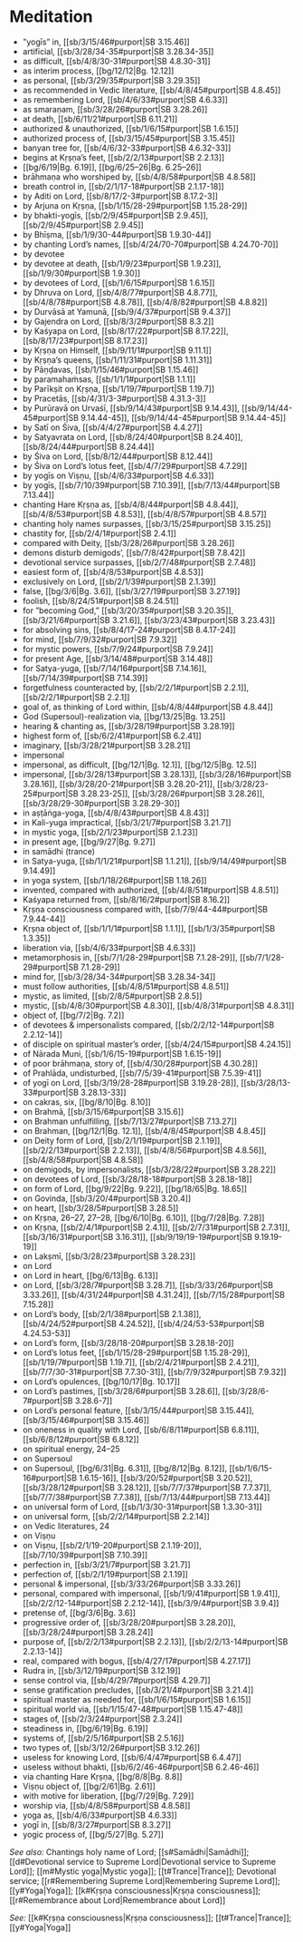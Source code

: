# Meditation

* ”yogīs” in, [[sb/3/15/46#purport|SB 3.15.46]]
* artificial, [[sb/3/28/34-35#purport|SB 3.28.34-35]]
* as difficult, [[sb/4/8/30-31#purport|SB 4.8.30-31]]
* as interim process, [[bg/12/12|Bg. 12.12]]
* as personal, [[sb/3/29/35#purport|SB 3.29.35]]
* as recommended in Vedic literature, [[sb/4/8/45#purport|SB 4.8.45]]
* as remembering Lord, [[sb/4/6/33#purport|SB 4.6.33]]
* as smaraṇam, [[sb/3/28/26#purport|SB 3.28.26]]
* at death, [[sb/6/11/21#purport|SB 6.11.21]]
* authorized & unauthorized, [[sb/1/6/15#purport|SB 1.6.15]]
* authorized process of, [[sb/3/15/45#purport|SB 3.15.45]]
* banyan tree for, [[sb/4/6/32-33#purport|SB 4.6.32-33]]
* begins at Kṛṣṇa’s feet, [[sb/2/2/13#purport|SB 2.2.13]]
*  [[bg/6/19|Bg. 6.19]], [[bg/6/25–26|Bg. 6.25–26]]
* brāhmaṇa who worshiped by, [[sb/4/8/58#purport|SB 4.8.58]]
* breath control in, [[sb/2/1/17-18#purport|SB 2.1.17-18]]
* by Aditi on Lord, [[sb/8/17/2-3#purport|SB 8.17.2-3]]
* by Arjuna on Kṛṣṇa, [[sb/1/15/28-29#purport|SB 1.15.28-29]]
* by bhakti-yogīs, [[sb/2/9/45#purport|SB 2.9.45]], [[sb/2/9/45#purport|SB 2.9.45]]
* by Bhīṣma, [[sb/1/9/30-44#purport|SB 1.9.30-44]]
* by chanting Lord’s names, [[sb/4/24/70-70#purport|SB 4.24.70-70]]
* by devotee 
* by devotee at death, [[sb/1/9/23#purport|SB 1.9.23]], [[sb/1/9/30#purport|SB 1.9.30]]
* by devotees of Lord, [[sb/1/6/15#purport|SB 1.6.15]]
* by Dhruva on Lord, [[sb/4/8/77#purport|SB 4.8.77]], [[sb/4/8/78#purport|SB 4.8.78]], [[sb/4/8/82#purport|SB 4.8.82]]
* by Durvāsā at Yamunā, [[sb/9/4/37#purport|SB 9.4.37]]
* by Gajendra on Lord, [[sb/8/3/2#purport|SB 8.3.2]]
* by Kaśyapa on Lord, [[sb/8/17/22#purport|SB 8.17.22]], [[sb/8/17/23#purport|SB 8.17.23]]
* by Kṛṣṇa on Himself, [[sb/9/11/1#purport|SB 9.11.1]]
* by Kṛṣṇa’s queens, [[sb/1/11/31#purport|SB 1.11.31]]
* by Pāṇḍavas, [[sb/1/15/46#purport|SB 1.15.46]]
* by paramahaṁsas, [[sb/1/1/1#purport|SB 1.1.1]]
* by Parīkṣit on Kṛṣṇa, [[sb/1/19/7#purport|SB 1.19.7]]
* by Pracetās, [[sb/4/31/3-3#purport|SB 4.31.3-3]]
* by Purūravā on Urvaśī, [[sb/9/14/43#purport|SB 9.14.43]], [[sb/9/14/44-45#purport|SB 9.14.44-45]], [[sb/9/14/44-45#purport|SB 9.14.44-45]]
* by Satī on Śiva, [[sb/4/4/27#purport|SB 4.4.27]]
* by Satyavrata on Lord, [[sb/8/24/40#purport|SB 8.24.40]], [[sb/8/24/44#purport|SB 8.24.44]]
* by Śiva on Lord, [[sb/8/12/44#purport|SB 8.12.44]]
* by Śiva on Lord’s lotus feet, [[sb/4/7/29#purport|SB 4.7.29]]
* by yogīs on Viṣṇu, [[sb/4/6/33#purport|SB 4.6.33]]
* by yogīs, [[sb/7/10/39#purport|SB 7.10.39]], [[sb/7/13/44#purport|SB 7.13.44]]
* chanting Hare Kṛṣṇa as, [[sb/4/8/44#purport|SB 4.8.44]], [[sb/4/8/53#purport|SB 4.8.53]], [[sb/4/8/57#purport|SB 4.8.57]]
* chanting holy names surpasses, [[sb/3/15/25#purport|SB 3.15.25]]
* chastity for, [[sb/2/4/1#purport|SB 2.4.1]]
* compared with Deity, [[sb/3/28/26#purport|SB 3.28.26]]
* demons disturb demigods’, [[sb/7/8/42#purport|SB 7.8.42]]
* devotional service surpasses, [[sb/2/7/48#purport|SB 2.7.48]]
* easiest form of, [[sb/4/8/53#purport|SB 4.8.53]]
* exclusively on Lord, [[sb/2/1/39#purport|SB 2.1.39]]
* false, [[bg/3/6|Bg. 3.6]], [[sb/3/27/19#purport|SB 3.27.19]]
* foolish, [[sb/8/24/51#purport|SB 8.24.51]]
* for ”becoming God,” [[sb/3/20/35#purport|SB 3.20.35]], [[sb/3/21/6#purport|SB 3.21.6]], [[sb/3/23/43#purport|SB 3.23.43]]
* for absolving sins, [[sb/8/4/17-24#purport|SB 8.4.17-24]]
* for mind, [[sb/7/9/32#purport|SB 7.9.32]]
* for mystic powers, [[sb/7/9/24#purport|SB 7.9.24]]
* for present Age, [[sb/3/14/48#purport|SB 3.14.48]]
* for Satya-yuga, [[sb/7/14/16#purport|SB 7.14.16]], [[sb/7/14/39#purport|SB 7.14.39]]
* forgetfulness counteracted by, [[sb/2/2/1#purport|SB 2.2.1]], [[sb/2/2/1#purport|SB 2.2.1]]
* goal of, as thinking of Lord within, [[sb/4/8/44#purport|SB 4.8.44]]
* God (Supersoul)-realization via, [[bg/13/25|Bg. 13.25]]
* hearing & chanting as, [[sb/3/28/19#purport|SB 3.28.19]]
* highest form of, [[sb/6/2/41#purport|SB 6.2.41]]
* imaginary, [[sb/3/28/21#purport|SB 3.28.21]]
* impersonal 
* impersonal, as difficult, [[bg/12/1|Bg. 12.1]], [[bg/12/5|Bg. 12.5]]
* impersonal, [[sb/3/28/13#purport|SB 3.28.13]], [[sb/3/28/16#purport|SB 3.28.16]], [[sb/3/28/20-21#purport|SB 3.28.20-21]], [[sb/3/28/23-25#purport|SB 3.28.23-25]], [[sb/3/28/26#purport|SB 3.28.26]], [[sb/3/28/29-30#purport|SB 3.28.29-30]]
* in aṣṭāṅga-yoga, [[sb/4/8/43#purport|SB 4.8.43]]
* in Kali-yuga impractical, [[sb/3/21/7#purport|SB 3.21.7]]
* in mystic yoga, [[sb/2/1/23#purport|SB 2.1.23]]
* in present age, [[bg/9/27|Bg. 9.27]]
* in samādhi (trance) 
* in Satya-yuga, [[sb/1/1/21#purport|SB 1.1.21]], [[sb/9/14/49#purport|SB 9.14.49]]
* in yoga system, [[sb/1/18/26#purport|SB 1.18.26]]
* invented, compared with authorized, [[sb/4/8/51#purport|SB 4.8.51]]
* Kaśyapa returned from, [[sb/8/16/2#purport|SB 8.16.2]]
* Kṛṣṇa consciousness compared with, [[sb/7/9/44-44#purport|SB 7.9.44-44]]
* Kṛṣṇa object of, [[sb/1/1/1#purport|SB 1.1.1]], [[sb/1/3/35#purport|SB 1.3.35]]
* liberation via, [[sb/4/6/33#purport|SB 4.6.33]]
* metamorphosis in, [[sb/7/1/28-29#purport|SB 7.1.28-29]], [[sb/7/1/28-29#purport|SB 7.1.28-29]]
* mind for, [[sb/3/28/34-34#purport|SB 3.28.34-34]]
* must follow authorities, [[sb/4/8/51#purport|SB 4.8.51]]
* mystic, as limited, [[sb/2/8/5#purport|SB 2.8.5]]
* mystic, [[sb/4/8/30#purport|SB 4.8.30]], [[sb/4/8/31#purport|SB 4.8.31]]
* object of, [[bg/7/2|Bg. 7.2]]
* of devotees & impersonalists compared, [[sb/2/2/12-14#purport|SB 2.2.12-14]]
* of disciple on spiritual master’s order, [[sb/4/24/15#purport|SB 4.24.15]]
* of Nārada Muni, [[sb/1/6/15-19#purport|SB 1.6.15-19]]
* of poor brāhmaṇa, story of, [[sb/4/30/28#purport|SB 4.30.28]]
* of Prahlāda, undisturbed, [[sb/7/5/39-41#purport|SB 7.5.39-41]]
* of yogī on Lord, [[sb/3/19/28-28#purport|SB 3.19.28-28]], [[sb/3/28/13-33#purport|SB 3.28.13-33]]
* on cakras, six, [[bg/8/10|Bg. 8.10]]
* on Brahmā, [[sb/3/15/6#purport|SB 3.15.6]]
* on Brahman unfulfilling, [[sb/7/13/27#purport|SB 7.13.27]]
* on Brahman, [[bg/12/1|Bg. 12.1]], [[sb/4/8/45#purport|SB 4.8.45]]
* on Deity form of Lord, [[sb/2/1/19#purport|SB 2.1.19]], [[sb/2/2/13#purport|SB 2.2.13]], [[sb/4/8/56#purport|SB 4.8.56]], [[sb/4/8/58#purport|SB 4.8.58]]
* on demigods, by impersonalists, [[sb/3/28/22#purport|SB 3.28.22]]
* on devotees of Lord, [[sb/3/28/18-18#purport|SB 3.28.18-18]]
* on form of Lord, [[bg/9/22|Bg. 9.22]], [[bg/18/65|Bg. 18.65]]
* on Govinda, [[sb/3/20/4#purport|SB 3.20.4]]
* on heart, [[sb/3/28/5#purport|SB 3.28.5]]
* on Kṛṣṇa, 26–27, 27–28, [[bg/6/10|Bg. 6.10]], [[bg/7/28|Bg. 7.28]]
* on Kṛṣṇa, [[sb/2/4/1#purport|SB 2.4.1]], [[sb/2/7/31#purport|SB 2.7.31]], [[sb/3/16/31#purport|SB 3.16.31]], [[sb/9/19/19-19#purport|SB 9.19.19-19]]
* on Lakṣmī, [[sb/3/28/23#purport|SB 3.28.23]]
* on Lord 
* on Lord in heart, [[bg/6/13|Bg. 6.13]]
* on Lord, [[sb/3/28/7#purport|SB 3.28.7]], [[sb/3/33/26#purport|SB 3.33.26]], [[sb/4/31/24#purport|SB 4.31.24]], [[sb/7/15/28#purport|SB 7.15.28]]
* on Lord’s body, [[sb/2/1/38#purport|SB 2.1.38]], [[sb/4/24/52#purport|SB 4.24.52]], [[sb/4/24/53-53#purport|SB 4.24.53-53]]
* on Lord’s form, [[sb/3/28/18-20#purport|SB 3.28.18-20]]
* on Lord’s lotus feet, [[sb/1/15/28-29#purport|SB 1.15.28-29]], [[sb/1/19/7#purport|SB 1.19.7]], [[sb/2/4/21#purport|SB 2.4.21]], [[sb/7/7/30-31#purport|SB 7.7.30-31]], [[sb/7/9/32#purport|SB 7.9.32]]
* on Lord’s opulences, [[bg/10/17|Bg. 10.17]]
* on Lord’s pastimes, [[sb/3/28/6#purport|SB 3.28.6]], [[sb/3/28/6-7#purport|SB 3.28.6-7]]
* on Lord’s personal feature, [[sb/3/15/44#purport|SB 3.15.44]], [[sb/3/15/46#purport|SB 3.15.46]]
* on oneness in quality with Lord, [[sb/6/8/11#purport|SB 6.8.11]], [[sb/6/8/12#purport|SB 6.8.12]]
* on spiritual energy, 24–25 
* on Supersoul 
* on Supersoul, [[bg/6/31|Bg. 6.31]], [[bg/8/12|Bg. 8.12]], [[sb/1/6/15-16#purport|SB 1.6.15-16]], [[sb/3/20/52#purport|SB 3.20.52]], [[sb/3/28/12#purport|SB 3.28.12]], [[sb/7/7/37#purport|SB 7.7.37]], [[sb/7/7/38#purport|SB 7.7.38]], [[sb/7/13/44#purport|SB 7.13.44]]
* on universal form of Lord, [[sb/1/3/30-31#purport|SB 1.3.30-31]]
* on universal form, [[sb/2/2/14#purport|SB 2.2.14]]
* on Vedic literatures, 24 
* on Viṣṇu 
* on Viṣṇu, [[sb/2/1/19-20#purport|SB 2.1.19-20]], [[sb/7/10/39#purport|SB 7.10.39]]
* perfection in, [[sb/3/21/7#purport|SB 3.21.7]]
* perfection of, [[sb/2/1/19#purport|SB 2.1.19]]
* personal & impersonal, [[sb/3/33/26#purport|SB 3.33.26]]
* personal, compared with impersonal, [[sb/1/9/41#purport|SB 1.9.41]], [[sb/2/2/12-14#purport|SB 2.2.12-14]], [[sb/3/9/4#purport|SB 3.9.4]]
* pretense of, [[bg/3/6|Bg. 3.6]]
* progressive order of, [[sb/3/28/20#purport|SB 3.28.20]], [[sb/3/28/24#purport|SB 3.28.24]]
* purpose of, [[sb/2/2/13#purport|SB 2.2.13]], [[sb/2/2/13-14#purport|SB 2.2.13-14]]
* real, compared with bogus, [[sb/4/27/17#purport|SB 4.27.17]]
* Rudra in, [[sb/3/12/19#purport|SB 3.12.19]]
* sense control via, [[sb/4/29/7#purport|SB 4.29.7]]
* sense gratification precludes, [[sb/3/21/4#purport|SB 3.21.4]]
* spiritual master as needed for, [[sb/1/6/15#purport|SB 1.6.15]]
* spiritual world via, [[sb/1/15/47-48#purport|SB 1.15.47-48]]
* stages of, [[sb/2/3/24#purport|SB 2.3.24]]
* steadiness in, [[bg/6/19|Bg. 6.19]]
* systems of, [[sb/2/5/16#purport|SB 2.5.16]]
* two types of, [[sb/3/12/26#purport|SB 3.12.26]]
* useless for knowing Lord, [[sb/6/4/47#purport|SB 6.4.47]]
* useless without bhakti, [[sb/6/2/46-46#purport|SB 6.2.46-46]]
* via chanting Hare Kṛṣṇa, [[bg/8/8|Bg. 8.8]]
* Viṣṇu object of, [[bg/2/61|Bg. 2.61]]
* with motive for liberation, [[bg/7/29|Bg. 7.29]]
* worship via, [[sb/4/8/58#purport|SB 4.8.58]]
* yoga as, [[sb/4/6/33#purport|SB 4.6.33]]
* yogī in, [[sb/8/3/27#purport|SB 8.3.27]]
* yogic process of, [[bg/5/27|Bg. 5.27]]

*See also:* Chantings holy name of Lord; [[s#Samādhi|Samādhi]]; [[d#Devotional service to Supreme Lord|Devotional service to Supreme Lord]]; [[m#Mystic yoga|Mystic yoga]]; [[t#Trance|Trance]]; Devotional service; [[r#Remembering Supreme Lord|Remembering Supreme Lord]]; [[y#Yoga|Yoga]]; [[k#Kṛṣṇa consciousness|Kṛṣṇa consciousness]]; [[r#Remembrance about Lord|Remembrance about Lord]]

*See:* [[k#Kṛṣṇa consciousness|Kṛṣṇa consciousness]]; [[t#Trance|Trance]]; [[y#Yoga|Yoga]]
